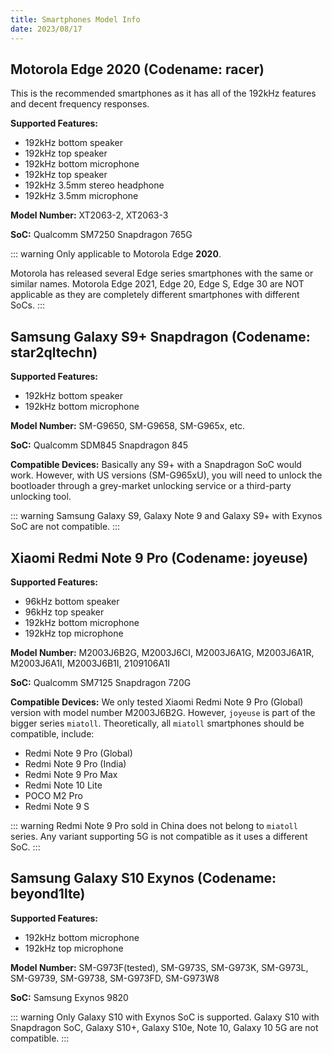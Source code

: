 ```yaml
---
title: Smartphones Model Info
date: 2023/08/17
---
```


## Motorola Edge 2020 (Codename: racer)

This is the recommended smartphones as it has all of the 192kHz features and decent frequency responses.

**Supported Features:**
* 192kHz bottom speaker
* 192kHz top speaker
* 192kHz bottom microphone
* 192kHz top speaker
* 192kHz 3.5mm stereo headphone
* 192kHz 3.5mm microphone

**Model Number:** XT2063-2, XT2063-3

**SoC:** Qualcomm SM7250 Snapdragon 765G

::: warning
Only applicable to Motorola Edge **2020**. 

Motorola has released several Edge series smartphones with the same or similar names. Motorola Edge 2021, Edge 20, Edge S, Edge 30 are NOT applicable as they are completely different smartphones with different SoCs.
:::

## Samsung Galaxy S9+ Snapdragon (Codename: star2qltechn)

**Supported Features:**
* 192kHz bottom speaker
* 192kHz bottom microphone

**Model Number:** SM-G9650, SM-G9658, SM-G965x, etc.

**SoC:** Qualcomm SDM845 Snapdragon 845

**Compatible Devices:** Basically any S9+ with a Snapdragon SoC would work. However, with US versions (SM-G965xU), you will need to unlock the bootloader through a grey-market unlocking service or a third-party unlocking tool.

::: warning
Samsung Galaxy S9, Galaxy Note 9 and Galaxy S9+ with Exynos SoC are not compatible.
:::

## Xiaomi Redmi Note 9 Pro (Codename: joyeuse)
**Supported Features:**
* 96kHz bottom speaker
* 96kHz top speaker
* 192kHz bottom microphone
* 192kHz top microphone

**Model Number:** M2003J6B2G, M2003J6CI, M2003J6A1G, M2003J6A1R, M2003J6A1I, M2003J6B1I, 2109106A1I

**SoC:** Qualcomm SM7125 Snapdragon 720G

**Compatible Devices:** We only tested Xiaomi Redmi Note 9 Pro (Global) version with model number M2003J6B2G. However, `joyeuse` is part of the bigger series `miatoll`. Theoretically, all `miatoll` smartphones should be compatible, include:
* Redmi Note 9 Pro (Global)
* Redmi Note 9 Pro (India)
* Redmi Note 9 Pro Max
* Redmi Note 10 Lite
* POCO M2 Pro
* Redmi Note 9 S

::: warning
Redmi Note 9 Pro sold in China does not belong to `miatoll` series. Any variant supporting 5G is not compatible as it uses a different SoC. 
:::

## Samsung Galaxy S10 Exynos (Codename: beyond1lte)
**Supported Features:**
* 192kHz bottom microphone
* 192kHz top microphone

**Model Number:** SM-G973F(tested), SM-G973S, SM-G973K, SM-G973L, SM-G9739, SM-G9738, SM-G973FD, SM-G973W8

**SoC:** Samsung Exynos 9820

::: warning
Only Galaxy S10 with Exynos SoC is supported. Galaxy S10 with Snapdragon SoC, Galaxy S10+, Galaxy S10e, Note 10, Galaxy 10 5G are not compatible.
:::